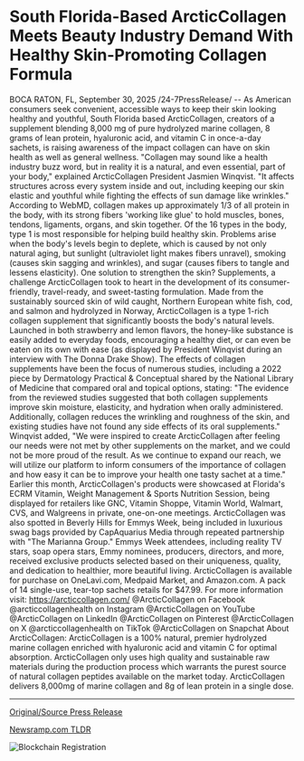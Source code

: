 # South Florida-Based ArcticCollagen Meets Beauty Industry Demand With Healthy Skin-Promoting Collagen Formula

BOCA RATON, FL, September 30, 2025 /24-7PressRelease/ -- As American consumers seek convenient, accessible ways to keep their skin looking healthy and youthful, South Florida based ArcticCollagen, creators of a supplement blending 8,000 mg of pure hydrolyzed marine collagen, 8 grams of lean protein, hyaluronic acid, and vitamin C in once-a-day sachets, is raising awareness of the impact collagen can have on skin health as well as general wellness.   "Collagen may sound like a health industry buzz word, but in reality it is a natural, and even essential, part of your body," explained ArcticCollagen President Jasmien Winqvist. "It affects structures across every system inside and out, including keeping our skin elastic and youthful while fighting the effects of sun damage like wrinkles."   According to WebMD, collagen makes up approximately 1/3 of all protein in the body, with its strong fibers 'working like glue' to hold muscles, bones, tendons, ligaments, organs, and skin together. Of the 16 types in the body, type 1 is most responsible for helping build healthy skin. Problems arise when the body's levels begin to deplete, which is caused by not only natural aging, but sunlight (ultraviolet light makes fibers unravel), smoking (causes skin sagging and wrinkles), and sugar (causes fibers to tangle and lessens elasticity).   One solution to strengthen the skin? Supplements, a challenge ArcticCollagen took to heart in the development of its consumer-friendly, travel-ready, and sweet-tasting formulation. Made from the sustainably sourced skin of wild caught, Northern European white fish, cod, and salmon and hydrolyzed in Norway, ArcticCollagen is a type 1-rich collagen supplement that significantly boosts the body's natural levels. Launched in both strawberry and lemon flavors, the honey-like substance is easily added to everyday foods, encouraging a healthy diet, or can even be eaten on its own with ease (as displayed by President Winqvist during an interview with The Donna Drake Show).   The effects of collagen supplements have been the focus of numerous studies, including a 2022 piece by Dermatology Practical & Conceptual shared by the National Library of Medicine that compared oral and topical options, stating: "The evidence from the reviewed studies suggested that both collagen supplements improve skin moisture, elasticity, and hydration when orally administered. Additionally, collagen reduces the wrinkling and roughness of the skin, and existing studies have not found any side effects of its oral supplements."   Winqvist added, "We were inspired to create ArcticCollagen after feeling our needs were not met by other supplements on the market, and we could not be more proud of the result. As we continue to expand our reach, we will utilize our platform to inform consumers of the importance of collagen and how easy it can be to improve your health one tasty sachet at a time."   Earlier this month, ArcticCollagen's products were showcased at Florida's ECRM Vitamin, Weight Management & Sports Nutrition Session, being displayed for retailers like GNC, Vitamin Shoppe, Vitamin World, Walmart, CVS, and Walgreens in private, one-on-one meetings. ArcticCollagen was also spotted in Beverly Hills for Emmys Week, being included in luxurious swag bags provided by CapAquarius Media through repeated partnership with "The Marianna Group." Emmys Week attendees, including reality TV stars, soap opera stars, Emmy nominees, producers, directors, and more, received exclusive products selected based on their uniqueness, quality, and dedication to healthier, more beautiful living.   ArcticCollagen is available for purchase on OneLavi.com, Medpaid Market, and Amazon.com. A pack of 14 single-use, tear-top sachets retails for $47.99. For more information visit: https://arcticcollagen.com/   @ArcticCollagen on Facebook @arcticcollagenhealth on Instagram  @ArcticCollagen on YouTube  @ArcticCollagen on LinkedIn @ArcticCollagen on Pinterest @ArcticCollagen on X @arcticcollagenhealth on TikTok  @ArcticCollagen on Snapchat   About ArcticCollagen:  ArcticCollagen is a 100% natural, premier hydrolyzed marine collagen enriched with hyaluronic acid and vitamin C for optimal absorption. ArcticCollagen only uses high quality and sustainable raw materials during the production process which warrants the purest source of natural collagen peptides available on the market today. ArcticCollagen delivers 8,000mg of marine collagen and 8g of lean protein in a single dose. 

---

[Original/Source Press Release](https://www.24-7pressrelease.com/press-release/527255/south-florida-based-arcticcollagen-meets-beauty-industry-demand-with-healthy-skin-promoting-collagen-formula)
                    

[Newsramp.com TLDR](https://newsramp.com/curated-news/arcticcollagen-revolutionizes-skin-health-with-marine-collagen-supplement/5ea63da7e1133efb425daf63e1ca7cc7) 

 

 



![Blockchain Registration](https://cdn.newsramp.app/24-7PressRelease/qrcode/259/30/leanYG9V.webp)